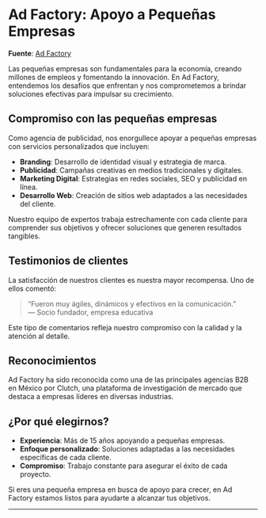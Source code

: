 # Ad Factory: Apoyo a Pequeñas Empresas

**Fuente**: [Ad Factory](https://www.adfactory.mx/articulos-de-marketing-y-publicidad/ad-factory-small-business-support/)

Las pequeñas empresas son fundamentales para la economía, creando millones de empleos y fomentando la innovación. En Ad Factory, entendemos los desafíos que enfrentan y nos comprometemos a brindar soluciones efectivas para impulsar su crecimiento.

## Compromiso con las pequeñas empresas

Como agencia de publicidad, nos enorgullece apoyar a pequeñas empresas con servicios personalizados que incluyen:

- **Branding**: Desarrollo de identidad visual y estrategia de marca.
- **Publicidad**: Campañas creativas en medios tradicionales y digitales.
- **Marketing Digital**: Estrategias en redes sociales, SEO y publicidad en línea.
- **Desarrollo Web**: Creación de sitios web adaptados a las necesidades del cliente.

Nuestro equipo de expertos trabaja estrechamente con cada cliente para comprender sus objetivos y ofrecer soluciones que generen resultados tangibles.

## Testimonios de clientes

La satisfacción de nuestros clientes es nuestra mayor recompensa. Uno de ellos comentó:

> “Fueron muy ágiles, dinámicos y efectivos en la comunicación.”  
> — Socio fundador, empresa educativa

Este tipo de comentarios refleja nuestro compromiso con la calidad y la atención al detalle.

## Reconocimientos

Ad Factory ha sido reconocida como una de las principales agencias B2B en México por Clutch, una plataforma de investigación de mercado que destaca a empresas líderes en diversas industrias.

## ¿Por qué elegirnos?

- **Experiencia**: Más de 15 años apoyando a pequeñas empresas.
- **Enfoque personalizado**: Soluciones adaptadas a las necesidades específicas de cada cliente.
- **Compromiso**: Trabajo constante para asegurar el éxito de cada proyecto.

Si eres una pequeña empresa en busca de apoyo para crecer, en Ad Factory estamos listos para ayudarte a alcanzar tus objetivos.

---

